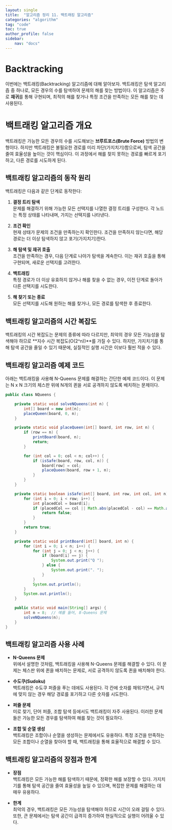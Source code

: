 ```yaml
---
layout: single  
title:  "알고리즘 정리 11. 백트래킹 알고리즘"  
categories: "algorithm"  
tag: "code"  
toc: true  
author_profile: false  
sidebar:  
    nav: "docs"  
---
```


# Backtracking
이번에는 백트래킹(Backtracking) 알고리즘에 대해 알아보자. 백트래킹은 탐색 알고리즘 중 하나로, 모든 경우의 수를 탐색하여 문제의 해를 찾는 방법이다. 이 알고리즘은 주로 **재귀**를 통해 구현되며, 최적의 해를 찾거나 특정 조건을 만족하는 모든 해를 찾는 데 사용된다.

# 백트래킹 알고리즘 개요
백트래킹은 가능한 모든 경우의 수를 시도해보는 **브루트포스(Brute Force)** 방법의 변형이다. 하지만 백트래킹은 불필요한 경로를 미리 차단(가지치기)함으로써, 탐색 공간을 줄여 효율성을 높이는 것이 핵심이다. 이 과정에서 해를 찾지 못하는 경로를 빠르게 포기하고, 다른 경로를 시도하게 된다.

## 백트래킹 알고리즘의 동작 원리
백트래킹은 다음과 같은 단계로 동작한다:

1. **결정 트리 탐색**  
   문제를 해결하기 위해 가능한 모든 선택지를 나열한 결정 트리를 구성한다. 각 노드는 특정 상태를 나타내며, 가지는 선택지를 나타낸다.

2. **조건 확인**  
   현재 상태가 문제의 조건을 만족하는지 확인한다. 조건을 만족하지 않는다면, 해당 경로는 더 이상 탐색하지 않고 포기(가지치기)한다.

3. **해 탐색 및 재귀 호출**  
   조건을 만족하는 경우, 다음 단계로 나아가 탐색을 계속한다. 이는 재귀 호출을 통해 구현되며, 새로운 선택지를 고려한다.

4. **백트래킹**  
   특정 경로가 더 이상 유효하지 않거나 해를 찾을 수 없는 경우, 이전 단계로 돌아가 다른 선택지를 시도한다.

5. **해 찾기 또는 종료**  
   모든 선택지를 시도해 원하는 해를 찾거나, 모든 경로를 탐색한 후 종료한다.

## 백트래킹 알고리즘의 시간 복잡도
백트래킹의 시간 복잡도는 문제의 종류에 따라 다르지만, 최악의 경우 모든 가능성을 탐색해야 하므로 **지수 시간 복잡도(O(2^n))**를 가질 수 있다. 하지만, 가지치기를 통해 탐색 공간을 줄일 수 있기 때문에, 실질적인 실행 시간은 이보다 훨씬 적을 수 있다.

## 백트래킹 알고리즘 예제 코드
아래는 백트래킹을 사용해 N-Queens 문제를 해결하는 간단한 예제 코드이다. 이 문제는 N x N 크기의 체스판 위에 N개의 퀸을 서로 공격하지 않도록 배치하는 문제이다.

```java
public class NQueens {

    private static void solveNQueens(int n) {
        int[] board = new int[n];
        placeQueen(board, 0, n);
    }

    private static void placeQueen(int[] board, int row, int n) {
        if (row == n) {
            printBoard(board, n);
            return;
        }

        for (int col = 0; col < n; col++) {
            if (isSafe(board, row, col, n)) {
                board[row] = col;
                placeQueen(board, row + 1, n);
            }
        }
    }

    private static boolean isSafe(int[] board, int row, int col, int n) {
        for (int i = 0; i < row; i++) {
            int placedCol = board[i];
            if (placedCol == col || Math.abs(placedCol - col) == Math.abs(i - row)) {
                return false;
            }
        }
        return true;
    }

    private static void printBoard(int[] board, int n) {
        for (int i = 0; i < n; i++) {
            for (int j = 0; j < n; j++) {
                if (board[i] == j) {
                    System.out.print("Q ");
                } else {
                    System.out.print(". ");
                }
            }
            System.out.println();
        }
        System.out.println();
    }

    public static void main(String[] args) {
        int n = 8;  // 예를 들어, 8-Queens 문제
        solveNQueens(n);
    }
}
```

## 백트래킹 알고리즘 사용 사례
- **N-Queens 문제**  
  위에서 설명한 것처럼, 백트래킹을 사용해 N-Queens 문제를 해결할 수 있다. 이 문제는 체스판 위에 퀸을 배치하는 문제로, 서로 공격하지 않도록 퀸을 배치해야 한다.

- **수도쿠(Sudoku)**  
  백트래킹은 수도쿠 퍼즐을 푸는 데에도 사용된다. 각 칸에 숫자를 채워가면서, 규칙에 맞지 않는 경우 해당 경로를 포기하고 다른 숫자를 시도한다.

- **퍼즐 문제**  
  미로 찾기, 단어 퍼즐, 조합 탐색 등에서도 백트래킹이 자주 사용된다. 이러한 문제들은 가능한 모든 경우를 탐색하여 해를 찾는 것이 필요하다.

- **조합 및 순열 생성**  
  백트래킹은 조합이나 순열을 생성하는 문제에서도 유용하다. 특정 조건을 만족하는 모든 조합이나 순열을 찾아야 할 때, 백트래킹을 통해 효율적으로 해결할 수 있다.

## 백트래킹 알고리즘의 장점과 한계
- **장점**  
  백트래킹은 모든 가능한 해를 탐색하기 때문에, 정확한 해를 보장할 수 있다. 가지치기를 통해 탐색 공간을 줄여 효율성을 높일 수 있으며, 복잡한 문제를 해결하는 데 매우 유용하다.

- **한계**  
  최악의 경우, 백트래킹은 모든 가능성을 탐색해야 하므로 시간이 오래 걸릴 수 있다. 또한, 큰 문제에서는 탐색 공간이 급격히 증가하여 현실적으로 실행이 어려울 수 있다.